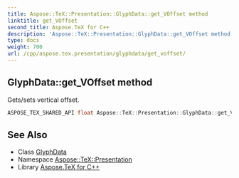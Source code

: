 ```yaml
---
title: Aspose::TeX::Presentation::GlyphData::get_VOffset method
linktitle: get_VOffset
second_title: Aspose.TeX for C++
description: 'Aspose::TeX::Presentation::GlyphData::get_VOffset method. Gets/sets vertical offset in C++.'
type: docs
weight: 700
url: /cpp/aspose.tex.presentation/glyphdata/get_voffset/
---
```

## GlyphData::get_VOffset method


Gets/sets vertical offset.

```cpp
ASPOSE_TEX_SHARED_API float Aspose::TeX::Presentation::GlyphData::get_VOffset() const
```

## See Also

* Class [GlyphData](../)
* Namespace [Aspose::TeX::Presentation](../../)
* Library [Aspose.TeX for C++](../../../)
